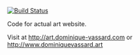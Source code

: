 [![Build Status](https://travis-ci.com/dominique-vassard/art-website.svg?token=8LTTPReuFs7tfvQHxtBw&branch=master)](https://travis-ci.com/dominique-vassard/art-website)

Code for actual art website.

Visit at http://art.dominique-vassard.com
or
http://www.dominiquevassard.art